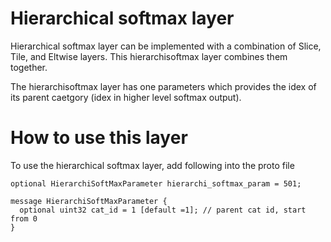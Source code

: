 # Hierarchical softmax layer

Hierarchical softmax layer can be implemented with a combination of Slice, Tile, and Eltwise layers. This hierarchisoftmax layer combines them together.

The hierarchisoftmax layer has one parameters which provides the idex of its parent caetgory (idex in higher level softmax output).

# How to use this layer 

To use the hierarchical softmax layer, add following into the proto file
~~~~
optional HierarchiSoftMaxParameter hierarchi_softmax_param = 501;
~~~~
~~~~
message HierarchiSoftMaxParameter {
  optional uint32 cat_id = 1 [default =1]; // parent cat id, start from 0
}
~~~~
